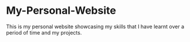 # My-Personal-Website

This is my personal website showcasing my skills that I have learnt over a period of time and my projects.